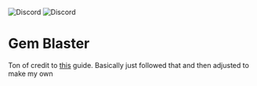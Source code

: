 ![Discord](https://img.shields.io/discord/443469615780200460?style=plastic&logo=discord) <img alt="Discord" src="https://img.shields.io/discord/443469615780200460&style=plastic&logo=discord&link=https://discord.com/invite/FMp2zhTleft">
# Gem Blaster
Ton of credit to [this](https://learntodroid.com/how-to-make-a-simple-2d-android-game-with-unity/) guide. Basically just followed that and then adjusted to make my own
